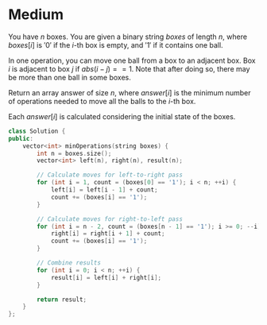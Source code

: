 # Medium

You have $n$ boxes. You are given a binary string $boxes$ of length $n$, where $boxes[i]$ is $'0'$ if the $i$-th box is empty, and $'1'$ if it contains one ball.

In one operation, you can move one ball from a box to an adjacent box. Box $i$ is adjacent to box $j$ if $abs(i - j) == 1$. Note that after doing so, there may be more than one ball in some boxes.

Return an array answer of size $n$, where $answer[i]$ is the minimum number of operations needed to move all the balls to the $i$-th box.

Each $answer[i]$ is calculated considering the initial state of the boxes.

```cpp
class Solution {
public:
    vector<int> minOperations(string boxes) {
        int n = boxes.size();
        vector<int> left(n), right(n), result(n);

        // Calculate moves for left-to-right pass
        for (int i = 1, count = (boxes[0] == '1'); i < n; ++i) {
            left[i] = left[i - 1] + count;
            count += (boxes[i] == '1');
        }

        // Calculate moves for right-to-left pass
        for (int i = n - 2, count = (boxes[n - 1] == '1'); i >= 0; --i) {
            right[i] = right[i + 1] + count;
            count += (boxes[i] == '1');
        }

        // Combine results
        for (int i = 0; i < n; ++i) {
            result[i] = left[i] + right[i];
        }

        return result;
    }
};
```
